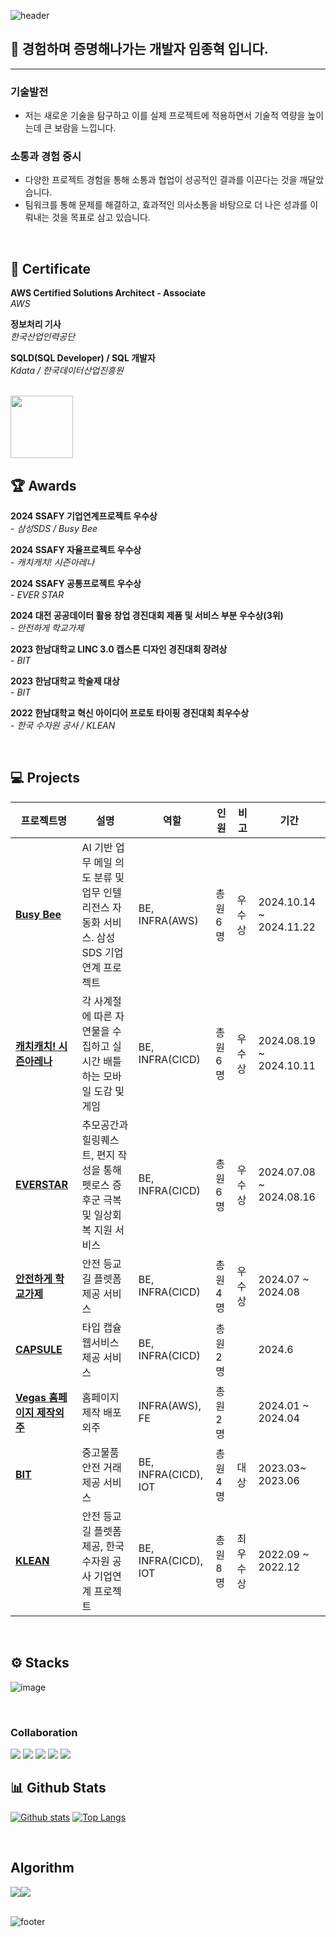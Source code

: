 
![header](https://capsule-render.vercel.app/api?type=waving&color=timeGradient&text=Welcome%20to%20JongHyeok's%20GitHub%20👋&animation=twinkling&fontSize=33&fontAlignY=35&&height=180)

## <div> 🌱 경험하며 증명해나가는 개발자 임종혁 입니다.</div> 
---
### 기술발전
- 저는 새로운 기술을 탐구하고 이를 실제 프로젝트에 적용하면서 기술적 역량을 높이는데 큰 보람을 느낍니다.

### 소통과 경험 중시 

- 다양한 프로젝트 경험을 통해 소통과 협업이 성공적인 결과를 이끈다는 것을 깨달았습니다.
- 팀워크를 통해 문제를 해결하고, 효과적인 의사소통을 바탕으로 더 나은 성과를 이뤄내는 것을 목표로 삼고 있습니다. 

<br>

## 🏅 Certificate

**AWS Certified Solutions Architect - Associate**
  <br> _AWS_

**정보처리 기사**
  <br> _한국산업인력공단_

**SQLD(SQL Developer) / SQL 개발자**
  <br> _Kdata / 한국데이터산업진흥원_

<br>

<img src="https://github.com/user-attachments/assets/4b73ff10-e898-4e4d-a6eb-659a5395db19" width="100" />



## 🏆 Awards

**2024 SSAFY 기업연계프로젝트 우수상**
  <br> -  _삼성SDS / Busy Bee_

**2024 SSAFY 자율프로젝트 우수상**
  <br> - _캐치캐치! 시즌아레나_


**2024 SSAFY 공통프로젝트 우수상**
  <br> -  _EVER STAR_

**2024 대전 공공데이터 활용 창업 경진대회 제품 및 서비스 부분 우수상(3위)**
  <br> - _안전하게 학교가제_
  
**2023 한남대학교 LINC 3.0 캡스톤 디자인 경진대회 장려상**
  <br> - _BIT_
  
**2023 한남대학교 학술제 대상**
  <br> - _BIT_

**2022 한남대학교 혁신 아이디어 프로토 타이핑 경진대회 최우수상**
  <br> -  _한국 수자원 공사 / KLEAN_

  


  
<br>

## 💻 Projects
| 프로젝트명 | 설명 | 역할 | 인원 | 비고 | 기간 |
|------------|-------|------|------------------|--------------------------|--------------------------------------|
| **[Busy Bee](https://github.com/limjongheok/samsungSDS_BusyBee)** | AI 기반 업무 메일 의도 분류 및 업무 인텔리전스 자동화 서비스. 삼성 SDS 기업 연계 프로젝트 | BE, INFRA(AWS) | 총원 6 명  | 우수상  | 2024.10.14 ~ 2024.11.22|
| **[캐치캐치! 시즌아레나](https://github.com/limjongheok/Catch-SeasonArena)** | 각 사계절에 따른 자연물을 수집하고 실시간 배틀하는 모바일 도감 및 게임 | BE, INFRA(CICD) | 총원 6 명 | 우수상 | 2024.08.19 ~ 2024.10.11 |
| **[EVERSTAR](https://github.com/Everstar-OverTheRainbow/Everstar-OverTheRainbow)** | 추모공간과 힐링퀘스트, 편지 작성을 통해 펫로스 증후군 극복 및 일상회복 지원 서비스 | BE, INFRA(CICD) | 총원 6 명 | 우수상 | 2024.07.08 ~ 2024.08.16 |
| **[안전하게 학교가제](https://github.com/SchoolSafetyCrab/BACKEND-MAIN)** | 안전 등교길 플렛폼 제공 서비스 | BE, INFRA(CICD) | 총원 4 명 | 우수상 |  2024.07 ~ 2024.08|
| **[CAPSULE](https://github.com/TEAM-TIMECAPSULE/CAPSULE_BACKEND)** | 타입 캡슐 웹서비스 제공 서비스 | BE, INFRA(CICD) | 총원 2 명    |  | 2024.6 |
| **[Vegas 홈페이지 제작외주](https://vegasinc.co.kr/)** | 홈페이지 제작 배포 외주 | INFRA(AWS), FE | 총원 2 명    |  | 2024.01 ~ 2024.04 |  
| **[BIT](https://github.com/limjongheok/CAPSTON)** | 중고물품 안전 거래 제공 서비스 | BE, INFRA(CICD), IOT |총원 4명   | 대상 | 2023.03~ 2023.06   |
| **[KLEAN](https://github.com/IPD-TEAM-KLEAN/Ipd_Team_klean_backend)** | 안전 등교길 플렛폼 제공, 한국 수자원 공사 기업연계 프로젝트 | BE, INFRA(CICD), IOT |총원 8명    |  최우수상 | 2022.09 ~ 2022.12  |

<br/>

## ⚙️ Stacks

![image](https://github.com/user-attachments/assets/1d14ebee-e3ed-492e-8653-b1c5da3f007f)

<br>

### Collaboration
<img src="https://img.shields.io/badge/Git-F05032?style=flat-square&logo=Git&logoColor=white"/> <img src="https://img.shields.io/badge/Jira-0052CC?style=flat-square&logo=Jira&logoColor=white"/> <img src="https://img.shields.io/badge/Notion-000000?style=flat-square&logo=Notion&logoColor=white"/> <img src="https://img.shields.io/badge/Mattermost-0058CC?style=flat-square&logo=Mattermost&logoColor=white"/> <img src="https://img.shields.io/badge/Slack-4A154B?style=flat-square&logo=slack&logoColor=white"/>
<br>

## 📊 Github Stats
[![Github stats](https://github-readme-stats.vercel.app/api?username=limjongheok&show_icons=true&include_all_commits=true)](https://github.com/limjongheok/github-readme-stats)
[![Top Langs](https://github-readme-stats.vercel.app/api/top-langs/?username=limjongheok&layout=compact)](https://github.com/limjongheok/github-readme-stats)

<br>

## Algorithm

<div>
  <img  src="http://mazassumnida.wtf/api/v2/generate_badge?boj=lklim79"><img  src="http://mazandi.herokuapp.com/api?handle=lklim79">

</div>

<br>

![footer](https://capsule-render.vercel.app/api?type=waving&color=timeGradient&section=footer&text=Thank%20You%20!&animation=twinkling&fontSize=36&fontAlignY=65&&height=200)

